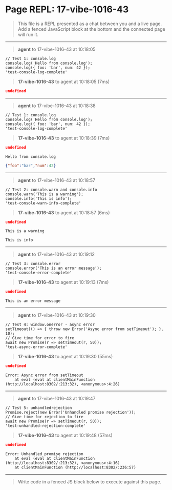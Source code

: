 # Page REPL: 17-vibe-1016-43

> This file is a REPL presented as a chat between you and a live page. Add a fenced JavaScript block at the bottom and the connected page will run it.

----------------------------------------------------------------------

> **agent** to 17-vibe-1016-43 at 10:18:05
```JS
// Test 1: console.log
console.log('Hello from console.log');
console.log({ foo: 'bar', num: 42 });
'test-console-log-complete'
```


> **17-vibe-1016-43** to agent at 10:18:05 (7ms)
```JSON
undefined
```

----------------------------------------------------------------------

> **agent** to 17-vibe-1016-43 at 10:18:38
```JS
// Test 1: console.log
console.log('Hello from console.log');
console.log({ foo: 'bar', num: 42 });
'test-console-log-complete'
```


> **17-vibe-1016-43** to agent at 10:18:39 (7ms)
```JSON
undefined
```
```Text console.log
Hello from console.log
```
```JSON console.log
{"foo":"bar","num":42}
```

----------------------------------------------------------------------

> **agent** to 17-vibe-1016-43 at 10:18:57
```JS
// Test 2: console.warn and console.info
console.warn('This is a warning');
console.info('This is info');
'test-console-warn-info-complete'
```


> **17-vibe-1016-43** to agent at 10:18:57 (6ms)
```JSON
undefined
```
```Text console.warn
This is a warning
```
```Text console.info
This is info
```

----------------------------------------------------------------------

> **agent** to 17-vibe-1016-43 at 10:19:12
```JS
// Test 3: console.error
console.error('This is an error message');
'test-console-error-complete'
```


> **17-vibe-1016-43** to agent at 10:19:13 (7ms)
```JSON
undefined
```
```Error console.error
This is an error message
```

----------------------------------------------------------------------

> **agent** to 17-vibe-1016-43 at 10:19:30
```JS
// Test 4: window.onerror - async error
setTimeout(() => { throw new Error('Async error from setTimeout'); }, 10);
// Give time for error to fire
await new Promise(r => setTimeout(r, 50));
'test-async-error-complete'
```


> **17-vibe-1016-43** to agent at 10:19:30 (55ms)
```JSON
undefined
```
```window.onerror
Error: Async error from setTimeout
    at eval (eval at clientMainFunction (http://localhost:8302/:213:32), <anonymous>:4:26)
```

----------------------------------------------------------------------

> **agent** to 17-vibe-1016-43 at 10:19:47
```JS
// Test 5: unhandledrejection
Promise.reject(new Error('Unhandled promise rejection'));
// Give time for rejection to fire
await new Promise(r => setTimeout(r, 50));
'test-unhandled-rejection-complete'
```


> **17-vibe-1016-43** to agent at 10:19:48 (57ms)
```JSON
undefined
```
```unhandledrejection
Error: Unhandled promise rejection
    at eval (eval at clientMainFunction (http://localhost:8302/:213:32), <anonymous>:4:16)
    at clientMainFunction (http://localhost:8302/:236:57)
```

----------------------------------------------------------------------
> Write code in a fenced JS block below to execute against this page.

